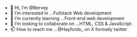 - 👋 Hi, I’m @Bervey
- 👀 I’m interested in ...Fullstack Web development
- 🌱 I’m currently learning ...Front-end web development
- 💞️ I’m looking to collaborate on ...HTML, CSS & JavaScript
- 📫 How to reach me ...@Hayfords_ on X formally twitter

<!---
Bervey/Bervey is a ✨ special ✨ repository because its `README.md` (this file) appears on your GitHub profile.
You can click the Preview link to take a look at your changes.
--->
